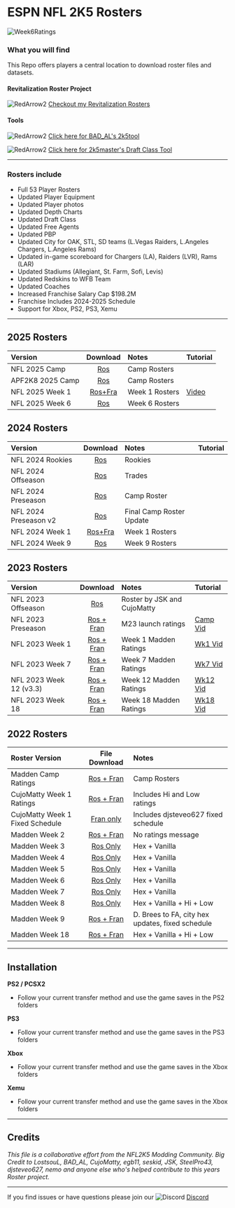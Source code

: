 # ESPN NFL 2K5 Rosters

![Week6Ratings](https://github.com/user-attachments/assets/0b00bb9d-1bfa-43f2-a3fd-c718b6d2790c)

### What you will find
This Repo offers players a central location to download roster files and datasets.

#### Revitalization Roster Project
![RedArrow2](https://user-images.githubusercontent.com/69597675/125669440-bcf4c873-527c-4524-9426-9488c71fbbde.png)
[Checkout my Revitalization Rosters](https://github.com/lostsoul63b/Roster-Revitalization)

#### Tools
![RedArrow2](https://user-images.githubusercontent.com/69597675/125669440-bcf4c873-527c-4524-9426-9488c71fbbde.png)
[Click here for BAD_AL's 2k5tool](https://github.com/BAD-AL/NFL2K5Tool/releases)

![RedArrow2](https://user-images.githubusercontent.com/69597675/125669440-bcf4c873-527c-4524-9426-9488c71fbbde.png)
[Click here for 2k5master's Draft Class Tool](https://github.com/2k5master/ESPN-NFL-2K5-Draft-Class-Generator)
_____

### Rosters include
  * Full 53 Player Rosters
  * Updated Player Equipment
  * Updated Player photos
  * Updated Depth Charts
  * Updated Draft Class
  * Updated Free Agents
  * Updated PBP  
  * Updated City for OAK, STL, SD teams (L.Vegas Raiders, L.Angeles Chargers, L.Angeles Rams)
  * Updated in-game scoreboard for Chargers (LA), Raiders (LVR), Rams (LAR)
  * Updated Stadiums (Allegiant, St. Farm, Sofi, Levis)
  * Updated Redskins to WFB Team
  * Updated Coaches
  * Increased Franchise Salary Cap $198.2M
  * Franchise Includes 2024-2025 Schedule
  * Support for Xbox, PS2, PS3, Xemu
_____
## 2025 Rosters
| Version | Download | Notes | Tutorial |
| :------------- | :-------------: | :------------- | :------------- |
| NFL 2025 Camp | [Ros](https://www.mediafire.com/file_premium/0bi3i3vt9vxobgm/ESPN_NFL_2025_Madden_Rosters.zip/file) | Camp Rosters |  |
| APF2K8 2025 Camp | [Ros](https://www.mediafire.com/file_premium/4mnnk5bnhincsx5/APF25_CampRos.zip/file) | Camp Rosters |  |
| NFL 2025 Week 1 | [Ros+Fra](https://www.mediafire.com/file_premium/9l7vsy1hoqzqyum/NFL2025_Week1.zip/file) | Week 1 Rosters | [Video](https://youtu.be/X-G7DgwLD0o) |
| NFL 2025 Week 6 | [Ros](https://www.mediafire.com/file_premium/f6169251c0nj4by/NFL2025_Week6.zip/file) | Week 6 Rosters |  |

## 2024 Rosters
| Version | Download | Notes | Tutorial |
| :------------- | :-------------: | :------------- | :------------- |
| NFL 2024 Rookies | [Ros](https://www.mediafire.com/file_premium/g13wbf1sz971qmp/NFL2024_Rookies.zip/file) | Rookies |  |
| NFL 2024 Offseason | [Ros](https://www.mediafire.com/file_premium/cakdsnmadgps7dr/NFL2024_OffSeasonRos.zip/file) | Trades |  |
| NFL 2024 Preseason | [Ros](https://www.mediafire.com/file_premium/cyioqzhn8nztq0b/NFL_2024_Preseason.zip/file) | Camp Roster |  |
| NFL 2024 Preseason v2 | [Ros](https://www.mediafire.com/file_premium/j9lupq2tse6ds27/NFL_2024_Preseason_v2.zip/file) | Final Camp Roster Update |  |
| NFL 2024 Week 1 | [Ros+Fra](https://www.mediafire.com/file/7xbarjl7s910lvu/NFL+2024+Week+1+Ratings.zip/file) | Week 1 Rosters |  |
| NFL 2024 Week 9 | [Ros](https://www.mediafire.com/file_premium/879kivg5xx436xt/NFL_2024_Week_9_Ratings.zip/file) | Week 9 Rosters |  |

## 2023 Rosters
| Version | Download | Notes | Tutorial |
| :------------- | :-------------: | :------------- | :------------- |
| NFL 2023 Offseason | [Ros](https://www.mediafire.com/file/4mlenj0xjtd2meb/SLUS-20919_ESPN_NFL_2K5_CMjuly22_98B9DF4E.max/file) | Roster by JSK and CujoMatty |  |
| NFL 2023 Preseason | [Ros + Fran](https://www.mediafire.com/file/gzl20hc7lpaln13/NFL2023_CampRatings.zip/file) | M23 launch ratings | [Camp Vid](https://youtu.be/2D6xDZzjo3Y) |
| NFL 2023 Week 1 | [Ros + Fran](https://www.mediafire.com/file/dap81b057ls5ac3/NFL2023_Week1Ratings.zip/file) | Week 1 Madden Ratings | [Wk1 Vid](https://youtu.be/qyNHOAFul4o) |
| NFL 2023 Week 7 | [Ros + Fran](https://www.mediafire.com/file/ab9qk64gsrngun5/NFL2023_Week7Ratings.zip/file) | Week 7 Madden Ratings | [Wk7 Vid](https://youtu.be/LEnkW0Pyb_g) |
| NFL 2023 Week 12 (v3.3) | [Ros + Fran](https://www.mediafire.com/file/r8pli5mukfm492y/NFL2023_Week12Ratings_v3.3.zip/file) | Week 12 Madden Ratings | [Wk12 Vid](https://youtu.be/TysswiDCvYo) |
| NFL 2023 Week 18 | [Ros + Fran](https://www.mediafire.com/file/jhi7inotgizvajd/NFL2023_Week18Ratings.zip/file) | Week 18 Madden Ratings | [Wk18 Vid](https://youtu.be/prxvhKwh7Zw) |

## 2022 Rosters
| Roster Version | File Download | Notes |
| :------------- | :-------------: | :------------- |
| Madden Camp Ratings | [Ros + Fran](https://www.mediafire.com/file/wz45zvbbkpx8q7n/NFL2K22CampRatings.zip/file) | Camp Rosters |
| CujoMatty Week 1 Ratings | [Ros + Fran](https://www.mediafire.com/file/lt91808bee6314b/CujoMatty_Week1Ratings.zip/file) | Includes Hi and Low ratings |
| CujoMatty Week 1 Fixed Schedule | [Fran only](https://www.mediafire.com/file/29d0hhj4xfk4ryf/CMFranW1-FixSchedule-11072021.zip/file) | Includes djsteveo627 fixed schedule |
| Madden Week 2 | [Ros + Fran](https://www.mediafire.com/file/fanv1p7qzu1rfxo/NFL2022Week2.zip/file) | No ratings message |
| Madden Week 3 | [Ros Only](https://www.mediafire.com/file/3fgucln4fbd9jd2/NFL2022Week3.zip/file) | Hex + Vanilla |
| Madden Week 4 | [Ros Only](https://www.mediafire.com/file/9co1ebuvmps23rx/NFL2022Week4.zip/file) | Hex + Vanilla |
| Madden Week 5 | [Ros Only](https://www.mediafire.com/file/k92pqv3vqpmbmbr/NFL2022Week5.zip/file) | Hex + Vanilla |
| Madden Week 6 | [Ros Only](https://www.mediafire.com/file/mu1ydgv8115wb5c/NFL2022Week6.zip/file) | Hex + Vanilla |
| Madden Week 7 | [Ros Only](https://www.mediafire.com/file/ddmjekjqkvufkgq/NFL2022Week7.zip/file) | Hex + Vanilla |
| Madden Week 8 | [Ros Only](https://www.mediafire.com/file/9g2rrl9qekajvm8/NFL2022Week8-LowHi.zip/file) | Hex + Vanilla + Hi + Low |
| Madden Week 9 | [Ros + Fran](https://www.mediafire.com/file/cqxxw7mq1ihp5rm/NFL22Week9Ratings.zip/file) | D. Brees to FA, city hex updates, fixed schedule |
| Madden Week 18 | [Ros + Fran](https://www.mediafire.com/file/d67n7d4cs94vx8f/NFL2022Week18.zip/file) | Hex + Vanilla + Hi + Low |

_____
## Installation
**PS2 / PCSX2**
 * Follow your current transfer method and use the game saves in the PS2 folders

**PS3**
 * Follow your current transfer method and use the game saves in the PS3 folders

**Xbox**
 * Follow your current transfer method and use the game saves in the Xbox folders

**Xemu**
 * Follow your current transfer method and use the game saves in the Xbox folders
_____ 
## Credits
*This file is a collaborative effort from the NFL2K5 Modding Community. Big Credit to LostsouL, BAD_AL, CujoMatty, egb11, seskid, JSK, SteelPro43, djsteveo627, nemo and anyone else who's helped contribute to this years Roster project.*

_____
If you find issues or have questions please join our ![Discord](https://user-images.githubusercontent.com/69597675/124640725-d1e88980-de5b-11eb-926d-ec5f55b19a62.png) [Discord](https://discord.gg/sBVXzYb)

